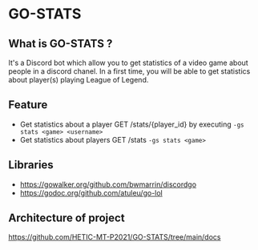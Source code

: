 # GO-STATS

## What is GO-STATS ?
It's a Discord bot which allow you to get statistics of a video game about people in a discord chanel. In a first time, you will be able to get statistics about player(s) playing League of Legend.

## Feature
- Get statistics about a player GET /stats/{player_id} by executing `-gs stats <game> <username>`
- Get statistics about players GET /stats `-gs stats <game>`

## Libraries
- https://gowalker.org/github.com/bwmarrin/discordgo
- https://godoc.org/github.com/atuleu/go-lol

## Architecture of project
https://github.com/HETIC-MT-P2021/GO-STATS/tree/main/docs
